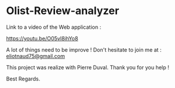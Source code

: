 # Olist-Review-analyzer

Link to a video of the Web application : 

https://youtu.be/O05vl8ihYo8

A lot of things need to be improve ! Don't hesitate to join me at : eliotnaud75@gmail.com

This project was realize with Pierre Duval. Thank you for you help !

Best Regards.
